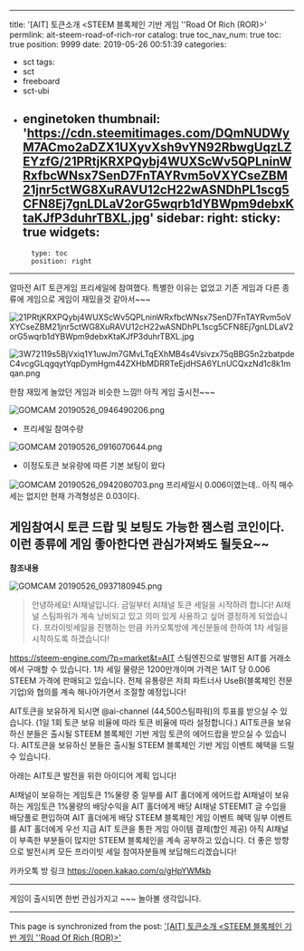 
---
title: '[AIT] 토큰소개  <STEEM 블록체인 기반 게임 ''Road Of Rich (ROR)>'
permlink: ait-steem-road-of-rich-ror
catalog: true
toc_nav_num: true
toc: true
position: 9999
date: 2019-05-26 00:51:39
categories:
- sct
tags:
- sct
- freeboard
- sct-ubi
- enginetoken
thumbnail: 'https://cdn.steemitimages.com/DQmNUDWyM7ACmo2aDZX1UXyvXsh9vYN92RbwgUqzLZEYzfG/21PRtjKRXPQybj4WUXScWv5QPLninWRxfbcWNsx7SenD7FnTAYRvm5oVXYCseZBM21jnr5ctWG8XuRAVU12cH22wASNDhPL1scg5CFN8Ej7gnLDLaV2orG5wqrb1dYBWpm9debxKtaKJfP3duhrTBXL.jpg'
sidebar:
    right:
        sticky: true
widgets:
    -
        type: toc
        position: right
---


얼마전 AIT 토큰게임 프리세일에 참여했다.
특별한 이유는 없었고 기존 게임과 다른 종류에 게임으로
게임이 재밌을것 같아서~~~

![21PRtjKRXPQybj4WUXScWv5QPLninWRxfbcWNsx7SenD7FnTAYRvm5oVXYCseZBM21jnr5ctWG8XuRAVU12cH22wASNDhPL1scg5CFN8Ej7gnLDLaV2orG5wqrb1dYBWpm9debxKtaKJfP3duhrTBXL.jpg](https://cdn.steemitimages.com/DQmNUDWyM7ACmo2aDZX1UXyvXsh9vYN92RbwgUqzLZEYzfG/21PRtjKRXPQybj4WUXScWv5QPLninWRxfbcWNsx7SenD7FnTAYRvm5oVXYCseZBM21jnr5ctWG8XuRAVU12cH22wASNDhPL1scg5CFN8Ej7gnLDLaV2orG5wqrb1dYBWpm9debxKtaKJfP3duhrTBXL.jpg)

![3W72119s5BjVxiq1Y1uwJm7GMvLTqEXhMB4s4Vsivzx75qBBG5n2zbatpdeC4vcgGLqgqytYqpDymHgm44ZXHbMDRRTeEjdHSA6YLnUCQxzNd1c8k1mqan.png](https://cdn.steemitimages.com/DQmYCtQ4VZHkDB2ZtpjLr2VzEkEs9rq7iqD3yiXFcCvdQf2/3W72119s5BjVxiq1Y1uwJm7GMvLTqEXhMB4s4Vsivzx75qBBG5n2zbatpdeC4vcgGLqgqytYqpDymHgm44ZXHbMDRRTeEjdHSA6YLnUCQxzNd1c8k1mqan.png)

한참 재밌게 놀았던 게임과 비슷한 느낌!! 
아직 게임 출시전~~~

![GOMCAM 20190526_0946490206.png](https://cdn.steemitimages.com/DQmcUYP6PKrwnW1TfJgdU6JdAHZFcAaDf9caSjf9z8vzLXa/GOMCAM%2020190526_0946490206.png)
- 프리세일 참여수량

![GOMCAM 20190526_0916070644.png](https://cdn.steemitimages.com/DQmZSyBLpJf8uNEjyjEeng5FmYPzD5uEAab1uzxo2sj9LR9/GOMCAM%2020190526_0916070644.png)
- 이정도토큰 보유량에 따른  기본 보팅이 왔다 

![GOMCAM 20190526_0942080703.png](https://cdn.steemitimages.com/DQmUTU5aZPdH8fQUksC6SkpUbfpk7RxaGYLQhauhop4KjyM/GOMCAM%2020190526_0942080703.png)
프리세일시  0.006이였는데.. 아직 매수세는 없지만 
현재 가격형성은 0.03이다.

게임참여시 토큰 드랍 및 보팅도 가능한 잼스럼 코인이다.
이런 종류에 게임 좋아한다면 관심가져봐도 될듯요~~
----
**참조내용**

![GOMCAM 20190526_0937180945.png](https://cdn.steemitimages.com/DQmdhJ9cuxGJ6ttREB928KXjfbmoynxeGxHEVeTHmZnW9fE/GOMCAM%2020190526_0937180945.png)

>안녕하세요! AI채널입니다.
금일부터 AI채널 토큰 세일을 시작하려 합니다!
AI채널 스팀파워가 계속 낭비되고 있고 의미 있게 사용하고 싶어 결정하게 되었습니다.
프라이빗세일을 진행하는 만큼 카카오톡방에 계신분들에 한하여 1차 세일을 시작하도록 하겠습니다!

https://steem-engine.com/?p=market&t=AIT
스팀엔진으로 발행된 AIT를 거래소에서 구매할 수 있습니다.
1차 세일 물량은 1200만개이며 가격은 1AIT 당 0.006 STEEM 가격에 판매되고 있습니다.
전체 유통량은 저희 파트너사 UseB(블록체인 전문 기업)와 협의를 계속 해나아가면서 조절할 예정입니다!

AIT토큰을 보유하게 되시면 @ai-channel (44,500스팀파워)의 투표를 받으실 수 있습니다.
(1일 1회 토큰 보유 비율에 따라 토큰 비율에 따라 설정합니다.)
AIT토큰을 보유하신 분들은 출시될 STEEM 블록체인 기반 게임 토큰의 에어드랍을 받으실 수 있습니다.
AIT토큰을 보유하신 분들은 출시될 STEEM 블록체인 기반 게임 이벤트 혜택을 드릴 수 있습니다.

아래는 AIT토큰 발전을 위한 아이디어 계획 입니다!

AI채널이 보유하는 게임토큰 1%물량 중 일부를 AIT 홀더에게 에어드랍
AI채널이 보유하는 게임토큰 1%물량의 배당수익을 AIT 홀더에게 배당
AI채널 STEEMIT 글 수입을 배당풀로 편입하여 AIT 홀더에게 배당
STEEM 블록체인 게임 이벤트 혜택 일부 이벤트를 AIT 홀더에게 우선 지급
AIT 토큰을 통한 게임 아이템 결제(할인 제공)
아직 AI채널이 부족한 부분들이 많지만 STEEM 블록체인을 계속 공부하고 있습니다.
더 좋은 방향으로 발전시켜 모든 프라이빗 세일 참여자분들께 보답해드리겠습니다!

카카오톡 방 링크
https://open.kakao.com/o/gHpYWMkb

---

게임이 출시되면 한번 관심가지고 ~~~ 놀아볼 생각입니다.

- - -

This page is synchronized from the post: ['[AIT] 토큰소개  <STEEM 블록체인 기반 게임 ''Road Of Rich (ROR)>'](https://steemit.com/@kibumh/ait-steem-road-of-rich-ror)
